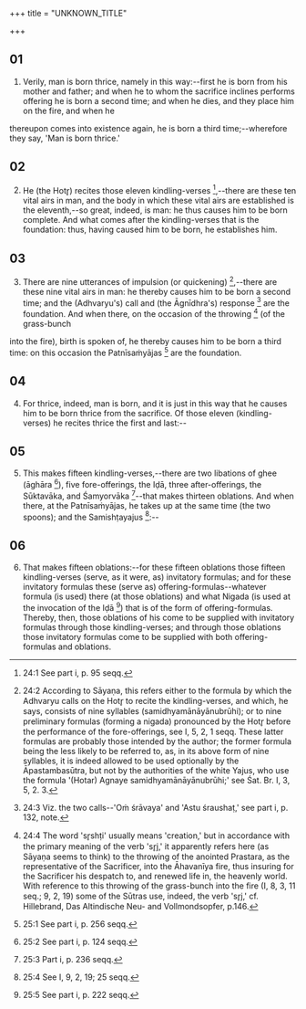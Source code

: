 +++
title = "UNKNOWN_TITLE"

+++


## 01
1. Verily, man is born thrice, namely in this way:--first he is born from his mother and father; and when he to whom the sacrifice inclines performs offering he is born a second time; and when he dies, and they place him on the fire, and when he

thereupon comes into existence again, he is born a third time;--wherefore they say, 'Man is born thrice.'

## 02
2. He (the Hotr̥) recites those eleven kindling-verses [^egg_123],--there are these ten vital airs in man, and the body in which these vital airs are established is the eleventh,--so great, indeed, is man: he thus causes him to be born complete. And what comes after the kindling-verses that is the foundation: thus, having caused him to be born, he establishes him.

[^egg_123]: 24:1 See part i, p. 95 seqq.

## 03
3. There are nine utterances of impulsion (or quickening) [^egg_124],--there are these nine vital airs in man: he thereby causes him to be born a second time; and the (Adhvaryu's) call and (the Āgnīdhra's) response [^egg_125] are the foundation. And when there, on the occasion of the throwing [^egg_126] (of the grass-bunch

[^egg_124]: 24:2 According to Sāyaṇa, this refers either to the formula by which the Adhvaryu calls on the Hotr̥ to recite the kindling-verses, and which, he says, consists of nine syllables (samidhyamānāyānubrūhi); or to nine preliminary formulas (forming a nigada) pronounced by the Hotr̥ before the performance of the fore-offerings, see I, 5, 2, 1 seqq. These latter formulas are probably those intended by the author; the former formula being the less likely to be referred to, as, in its above form of nine syllables, it is indeed allowed to be used optionally by the Āpastambasūtra, but not by the authorities of the white Yajus, who use the formula '(Hotar) Agnaye samidhyamānāyānubrūhi;' see Śat. Br. I, 3, 5, 2. 3.

[^egg_125]: 24:3 Viz. the two calls--'Oṁ śrāvaya' and 'Astu śraushaṭ,' see part i, p. 132, note.

[^egg_126]: 24:4 The word 'sr̥shṭi' usually means 'creation,' but in accordance with the primary meaning of the verb 'sr̥j,' it apparently refers here (as Sāyaṇa seems to think) to the throwing of the anointed Prastara, as the representative of the Sacrificer, into the Āhavanīya fire, thus insuring for the Sacrificer his despatch to, and renewed life in, the heavenly world. With reference to  this throwing of the grass-bunch into the fire (I, 8, 3, 11 seq.; 9, 2, 19) some of the Sūtras use, indeed, the verb 'sr̥j,' cf. Hillebrand, Das Altindische Neu- and Vollmondsopfer, p.146.

into the fire), birth is spoken of, he thereby causes him to be born a third time: on this occasion the Patnīsaṁyājas [^egg_127] are the foundation.

[^egg_127]: 25:1 See part i, p. 256 seqq.

## 04
4. For thrice, indeed, man is born, and it is just in this way that he causes him to be born thrice from the sacrifice. Of those eleven (kindling-verses) he recites thrice the first and last:--

## 05
5. This makes fifteen kindling-verses,--there are two libations of ghee (āghāra [^egg_128]), five fore-offerings, the Iḍā, three after-offerings, the Sūktavāka, and Śamyorvāka [^egg_129]--that makes thirteen oblations. And when there, at the Patnīsaṁyājas, he takes up at the same time (the two spoons); and the Samishṭayajus [^egg_130]:--

[^egg_128]: 25:2 See part i, p. 124 seqq.

[^egg_129]: 25:3 Part i, p. 236 seqq.

[^egg_130]: 25:4 See I, 9, 2, 19; 25 seqq.

## 06
6. That makes fifteen oblations:--for these fifteen oblations those fifteen kindling-verses (serve, as it were, as) invitatory formulas; and for these invitatory formulas these (serve as) offering-formulas--whatever formula (is used) there (at those oblations) and what Nigada (is used at the invocation of the Iḍā [^egg_131]) that is of the form of offering-formulas. Thereby, then, those oblations of his come to be supplied with invitatory formulas through those kindling-verses; and through those oblations those invitatory formulas come to be supplied with both offering-formulas and oblations.

[^egg_131]: 25:5 See part i, p. 222 seqq.

